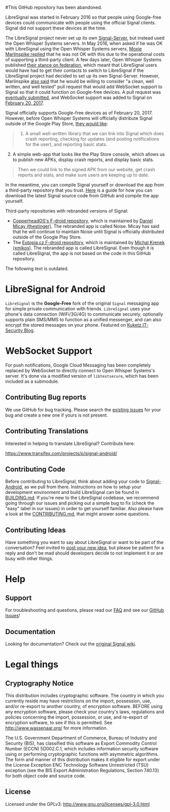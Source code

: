 #This GitHub repository has been abandoned.

LibreSignal was started in February 2016 so that people using Google-free devices could communicate with people using the official Signal clients. Signal did not support these devices at the time.

The LibreSignal project never set up its own [Signal-Server](https://github.com/WhisperSystems/Signal-Server), but instead used the Open Whisper Systems servers. In May 2016, when asked if he was OK with LibreSignal using the Open Whisper Systems servers, [Moxie Marlinspike replied](https://github.com/LibreSignal/LibreSignal/issues/37#issuecomment-217211165) that he was not OK with this due to the operational costs of supporting a third-party client. A few days later, Open Whisper Systems published [their stance on federation](https://whispersystems.org/blog/the-ecosystem-is-moving/), which meant that LibreSignal users would have had to get their contacts to switch to LibreSignal if the LibreSignal project had decided to set up its own Signal-Server. However, Marlinspike [also said](https://github.com/LibreSignal/LibreSignal/issues/37#issuecomment-226646872) that he would be willing to consider "a clean, well written, and well tested" pull request that would add WebSocket support to Signal so that it could function on Google-free devices. A pull request was [eventually submitted](https://github.com/WhisperSystems/Signal-Android/pull/5962), and WebSocket support was added to Signal on [February 20, 2017](https://github.com/WhisperSystems/Signal-Android/commit/1669731329bcc32c84e33035a67a2fc22444c24b).

Signal officially supports Google-free devices as of February 20, 2017. However, before Open Whisper Systems will officially distribute Signal outside of the Google Play Store, [they would like](https://github.com/WhisperSystems/Signal-Android/commit/1669731329bcc32c84e33035a67a2fc22444c24b#commitcomment-20980219):

>1. A small well-written library that we can link into Signal which does crash reporting, checking for updates (and posting notifications for the user), and reporting basic stats.
2. A simple web-app that looks like the Play Store console, which allows us to publish new APKs, display crash reports, and display basic stats.

>Then we could link to the signed APK from our website, get crash reports and stats, and make sure users are keeping up to date.

In the meantime, you can compile Signal yourself or download the app from a third-party repository that you trust. [Here](https://github.com/WhisperSystems/Signal-Android/wiki/How-to-build-Signal-from-the-sources) is a guide for how you can download the latest Signal source code from GitHub and compile the app yourself.

Third-party repositories with rebranded versions of Signal:
* [CopperheadOS's F-droid repository](https://copperhead.co/android/docs/usage_guide#signal), which is maintained by [Daniel Micay (thestinger)](https://github.com/thestinger). The rebranded app is called Noise. Micay has said that he will continue to maintain Noise until Signal is officially distributed outside of the Google Play Store.
* The [Eutopia.cz F-droid repository](https://fdroid.eutopia.cz/), which is maintained by [Michal Krenek (xmikos)](https://github.com/xmikos). The rebranded app is called LibreSignal. Even though it is called LibreSignal, the app is not based on the code in this GitHub repository.

The following text is outdated.

# LibreSignal for Android

`LibreSignal` is the **Google-Free** fork of the original `Signal` messaging app for simple private communication with friends. `LibreSignal` uses your phone's data connection (WiFi/3G/4G) to communicate securely, optionally supports plain SMS/MMS to function as a unified messenger, and can also encrypt the stored messages on your phone. Featured on [Kuketz IT-Security Blog](https://www.kuketz-blog.de/?s=LibreSignal).

# WebSocket Support
For push notifications, Google Cloud Messaging has been completely replaced by WebSocket to directly connect to Open Whisper Systems's server.
It's done via a modified version of `libtextsecure`, which has been included as a submodule.

## Contributing Bug reports
We use GitHub for bug tracking. Please search the [existing issues](https://github.com/LibreSignal/LibreSignal/issues) for your bug and create a new one if yours is not present.

## Contributing Translations
Interested in helping to translate LibreSignal? Contribute here:

https://www.transifex.com/projects/p/signal-android/

## Contributing Code
Before contributing to LibreSignal, think about adding your code to [Signal-Android](https://github.com/WhisperSystems/Signal-Android/wiki), as we pull from there. Instructions on how to setup your development environment and build LibreSignal can be found in  [BUILDING.md](https://github.com/LibreSignal/LibreSignal/blob/master/BUILDING.md). If you're new to the LibreSignal codebase, we recommend going through our issues and picking out a simple bug to fix (check the "easy" label in our issues) in order to get yourself familiar. Also please have a look at the [CONTRIBUTING.md](https://github.com/LibreSignal/LibreSignal/blob/master/CONTRIBUTING.md), that might answer some questions.

## Contributing Ideas
Have something you want to say about LibreSignal or want to be part of the conversation? Feel invited to [post your new idea](https://github.com/LibreSignal/LibreSignal/issues/new), but please be patient for a reply and don't be mad should developers decide to not implement it or are busy with other things.

Help
====
## Support
For troubleshooting and questions, please read our [FAQ](https://github.com/LibreSignal/LibreSignal/wiki/FAQ) and see our [GitHub Issues](https://github.com/LibreSignal/LibreSignal/issues)!

## Documentation
Looking for documentation? Check out the [original Signal wiki](https://github.com/WhisperSystems/Signal-Android/wiki).

# Legal things
## Cryptography Notice

This distribution includes cryptographic software. The country in which you currently reside may have restrictions on the import, possession, use, and/or re-export to another country, of encryption software.
BEFORE using any encryption software, please check your country's laws, regulations and policies concerning the import, possession, or use, and re-export of encryption software, to see if this is permitted.
See <http://www.wassenaar.org/> for more information.

The U.S. Government Department of Commerce, Bureau of Industry and Security (BIS), has classified this software as Export Commodity Control Number (ECCN) 5D002.C.1, which includes information security software using or performing cryptographic functions with asymmetric algorithms.
The form and manner of this distribution makes it eligible for export under the License Exception ENC Technology Software Unrestricted (TSU) exception (see the BIS Export Administration Regulations, Section 740.13) for both object code and source code.

## License

Licensed under the GPLv3: http://www.gnu.org/licenses/gpl-3.0.html

